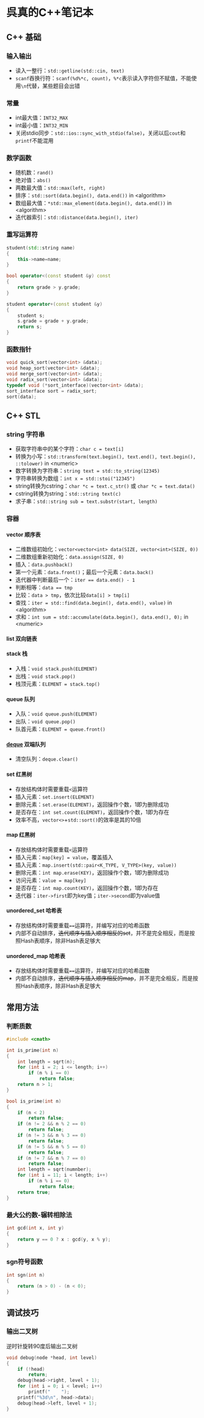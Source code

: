 # 呉真的C++笔记本

## C++ 基础

### 输入输出

* 读入一整行：`std::getline(std::cin, text)`
* `scanf`吞换行符：`scanf(%d%*c, count)`，`%*c`表示读入字符但不赋值，不能使用`\n`代替，某些题目会出错

### 常量

* int最大值：`INT32_MAX`
* int最小值：`INT32_MIN`
* 关闭stdio同步：`std::ios::sync_with_stdio(false)`，关闭以后`cout`和`printf`不能混用

### 数学函数

* 随机数：`rand()`
* 绝对值：`abs()`
* 两数最大值：`std::max(left, right)`
* 排序：`std::sort(data.begin(), data.end())` in \<algorithm\>
* 数组最大值：`*std::max_element(data.begin(), data.end())` in \<algorithm\>
* 迭代器索引：`std::distance(data.begin(), iter)`

### 重写运算符

```c++
student(std::string name)
{
    this->name=name;
}

bool operator<(const student &y) const
{
    return grade > y.grade;
}

student operator+(const student &y)
{
    student s;
    s.grade = grade + y.grade;
    return s;
}
```

### 函数指针

```c++
void quick_sort(vector<int> &data);
void heap_sort(vector<int> &data);
void merge_sort(vector<int> &data);
void radix_sort(vector<int> &data);
typedef void (*sort_interface)(vector<int> &data);
sort_interface sort = radix_sort;
sort(data);
```

## C++ STL

### string 字符串

* 获取字符串中的某个字符：`char c = text[i]`
* 转换为小写：`std::transform(text.begin(), text.end(), text.begin(), ::tolower)` in \<numeric\>
* 数字转换为字符串：`string text = std::to_string(12345)`
* 字符串转换为数组：`int x = std::stoi("12345")`
* string转换为cstring：`char *c = text.c_str()` 或 `char *c = text.data()`
* cstring转换为string：`std::string text(c)`
* 求子串：`std::string sub = text.substr(start, length)`

### 容器

#### vector 顺序表

* 二维数组初始化：`vector<vector<int> data(SIZE, vector<int>(SIZE, 0))`
* 二维数组重新初始化：`data.assign(SIZE, 0)`
* 插入：`data.pushback()`
* 第一个元素：`data.front()`；最后一个元素：`data.back()`
* 迭代器中判断最后一个：`iter == data.end() - 1`
* 判断相等：`data == tmp`
* 比较：`data > tmp`，依次比较`data[i] > tmp[i]`
* 查找：`iter = std::find(data.begin(), data.end(), value)` in \<algorithm\>
* 求和：`int sum = std::accumulate(data.begin(), data.end(), 0);` in \<numeric\>

#### list 双向链表

#### stack 栈

* 入栈：`void stack.push(ELEMENT)`
* 出栈：`void stack.pop()`
* 栈顶元素：`ELEMENT = stack.top()`

#### queue 队列

* 入队：`void queue.push(ELEMENT)`
* 出队：`void queue.pop()`
* 队首元素：`ELEMENT = queue.front()`

#### [deque](https://zh.cppreference.com/w/cpp/container/deque) 双端队列

* 清空队列：`deque.clear()`

#### set 红黑树

* 存放结构体时需要重载`<`运算符
* 插入元素：`set.insert(ELEMENT)`
* 删除元素：`set.erase(ELEMENT)`，返回操作个数，1即为删除成功
* 是否存在：`int set.count(ELEMENT)`，返回操作个数，1即为存在
* 效率不高，`vector<>`+`std::sort()`的效率是其的10倍

#### map 红黑树

* 存放结构体时需要重载`<`运算符
* 插入元素：`map[key] = value`，覆盖插入
* 插入元素：`map.insert(std::pair<K_TYPE, V_TYPE>(key, value))`
* 删除元素：`int map.erase(KEY)`，返回操作个数，1即为删除成功
* 访问元素：`value = map[key]`
* 是否存在：`int map.count(KEY)`，返回操作个数，1即为存在
* 迭代器：`iter->first`即为key值；`iter->second`即为value值

#### unordered_set 哈希表

* 存放结构体时需要重载`==`运算符，并编写对应的哈希函数
* 内部不自动排序，~~迭代顺序与插入顺序相反的set~~，并不是完全相反，而是按照Hash表顺序，除非Hash表足够大

#### unordered_map 哈希表

* 存放结构体时需要重载`==`运算符，并编写对应的哈希函数
* 内部不自动排序，~~迭代顺序与插入顺序相反的map~~，并不是完全相反，而是按照Hash表顺序，除非Hash表足够大

## 常用方法

### 判断质数

```c++
#include <cmath>

int is_prime(int n)
{
    int length = sqrt(n);
    for (int i = 2; i <= length; i++)
        if (n % i == 0)
            return false;
    return n > 1;
}

bool is_prime(int n)
{
    if (n < 2)
        return false;
    if (n != 2 && n % 2 == 0)
        return false;
    if (n != 3 && n % 3 == 0)
        return false;
    if (n != 5 && n % 5 == 0)
        return false;
    if (n != 7 && n % 7 == 0)
        return false;
    int length = sqrt(numnber);
    for (int i = 11; i < length; i++)
        if (n % i == 0)
            return false;
    return true;
}
```

### 最大公约数-辗转相除法

```c++
int gcd(int x, int y)
{
    return y == 0 ? x : gcd(y, x % y);
}
```

### sgn符号函数

```c++
int sgn(int n)
{
    return (n > 0) - (n < 0);
}
```

## 调试技巧

### 输出二叉树

逆时针旋转90度后输出二叉树

``` c++
void debug(node *head, int level)
{
    if (!head)
        return;
    debug(head->right, level + 1);
    for (int i = 0; i < level; i++)
        printf("    ");
    printf("%3d\n", head->data);
    debug(head->left, level + 1);
}
```

